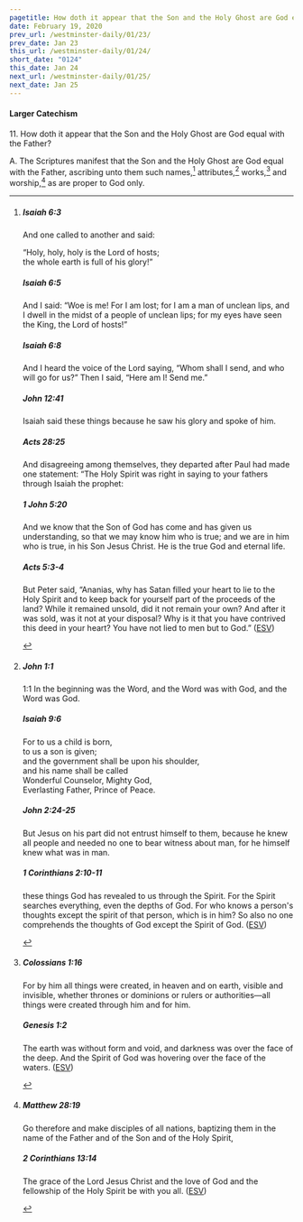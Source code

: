 ```yaml
---
pagetitle: How doth it appear that the Son and the Holy Ghost are God equal with the Father?
date: February 19, 2020
prev_url: /westminster-daily/01/23/
prev_date: Jan 23
this_url: /westminster-daily/01/24/
short_date: "0124"
this_date: Jan 24
next_url: /westminster-daily/01/25/
next_date: Jan 25
---
```


#### Larger Catechism

<span class="q">11.</span> How doth it appear that the Son and the Holy Ghost are God equal with the Father?

<span class="q">A.</span> The Scriptures manifest that the Son and the Holy Ghost are God equal with the Father, ascribing unto them such names,[^fnref:wlc1] attributes,[^fnref:wlc2] works,[^fnref:wlc3] and worship,[^fnref:wlc4] as are proper to God only.


[^fnref:wlc1]: <div class="esv"><h5>Isaiah 6:3</h5> <div class="esv-text"><p id="p23006003.01-1">And one called to another and said:</p> <div class="block-indent"> <p class="line-group" id="p23006003.08-1">&#8220;Holy, holy, holy is the <span class="small-caps">Lord</span> of hosts;<br /> the whole earth is full of his glory!&#8221;</p> </div> </div><h5>Isaiah 6:5</h5> <div class="esv-text"><p id="p23006005.01-2">And I said: &#8220;Woe is me! For I am lost; for I am a man of unclean lips, and I dwell in the midst of a people of unclean lips; for my eyes have seen the King, the <span class="small-caps">Lord</span> of hosts!&#8221;</p> </div><h5>Isaiah 6:8</h5> <div class="esv-text"> <p id="p23006008.06-3">And I heard the voice of the Lord saying, &#8220;Whom shall I send, and who will go for us?&#8221; Then I said, &#8220;Here am I! Send me.&#8221;</p> </div><h5>John 12:41</h5> <div class="esv-text"><p class="same-paragraph" id="p43012041.01-4">Isaiah said these things because he saw his glory and spoke of him.</p> </div><h5>Acts 28:25</h5> <div class="esv-text"><p id="p44028025.01-5">And disagreeing among themselves, they departed after Paul had made one statement: &#8220;The Holy Spirit was right in saying to your fathers through Isaiah the prophet:</p> </div><h5>1 John 5:20</h5> <div class="esv-text"><p id="p62005020.01-6">And we know that the Son of God has come and has given us understanding, so that we may know him who is true; and we are in him who is true, in his Son Jesus Christ. He is the true God and eternal life.</p> </div><h5>Acts 5:3-4</h5> <div class="esv-text"><p id="p44005003.01-7">But Peter said, &#8220;Ananias, why has Satan filled your heart to lie to the Holy Spirit and to keep back for yourself part of the proceeds of the land? While it remained unsold, did it not remain your own? And after it was sold, was it not at your disposal? Why is it that you have contrived this deed in your heart? You have not lied to men but to God.&#8221;  (<a href="http://www.esv.org" class="copyright">ESV</a>)</p> </div> </div>

[^fnref:wlc2]: <div class="esv"><h5>John 1:1</h5> <div class="esv-text"> <p class="chapter-first" id="p43001001.05-1"><span class="chapter-num" id="v43001001-1">1:1&nbsp;</span>In the beginning was the Word, and the Word was with God, and the Word was God.</p> </div><h5>Isaiah 9:6</h5> <div class="esv-text"><div class="block-indent"> <p class="line-group" id="p23009006.01-2">For to us a child is born,<br /> <span class="indent"></span>to us a son is given;<br /> and the government shall be upon his shoulder,<br /> <span class="indent"></span>and his name shall be called<br /> Wonderful Counselor, Mighty God,<br /> <span class="indent"></span>Everlasting Father, Prince of Peace.</p> </div> </div><h5>John 2:24-25</h5> <div class="esv-text"><p id="p43002024.01-3">But Jesus on his part did not entrust himself to them, because he knew all people and needed no one to bear witness about man, for he himself knew what was in man.</p> </div><h5>1 Corinthians 2:10-11</h5> <div class="esv-text"><p class="same-paragraph" id="p46002010.01-4">these things God has revealed to us through the Spirit. For the Spirit searches everything, even the depths of God. For who knows a person's thoughts except the spirit of that person, which is in him? So also no one comprehends the thoughts of God except the Spirit of God.  (<a href="http://www.esv.org" class="copyright">ESV</a>)</p> </div> </div>

[^fnref:wlc3]: <div class="esv"><h5>Colossians 1:16</h5> <div class="esv-text"><p id="p51001016.01-1">For by him all things were created, in heaven and on earth, visible and invisible, whether thrones or dominions or rulers or authorities&#8212;all things were created through him and for him.</p> </div><h5>Genesis 1:2</h5> <div class="esv-text"><p id="p01001002.01-2">The earth was without form and void, and darkness was over the face of the deep. And the Spirit of God was hovering over the face of the waters.  (<a href="http://www.esv.org" class="copyright">ESV</a>)</p> </div> </div>

[^fnref:wlc4]: <div class="esv"><h5>Matthew 28:19</h5> <div class="esv-text"><p id="p40028019.01-1"><span class="woc">Go therefore and make disciples of all nations, baptizing them in the name of the Father and of the Son and of the Holy Spirit,</span></p> </div><h5>2 Corinthians 13:14</h5> <div class="esv-text"><p id="p47013014.01-2">The grace of the Lord Jesus Christ and the love of God and the fellowship of the Holy Spirit be with you all.  (<a href="http://www.esv.org" class="copyright">ESV</a>)</p> </div> </div>


